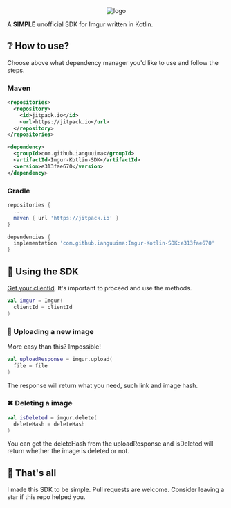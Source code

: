 <div align="center">
    <img alt="logo" src="https://i.imgur.com/gX2LSsH.jpg"/>
</div>

A **SIMPLE** unofficial SDK for Imgur written in Kotlin.


## ❔ How to use?

Choose above what dependency manager you'd like to use and follow the steps.

### Maven

```xml
<repositories>
  <repository>
    <id>jitpack.io</id>
    <url>https://jitpack.io</url>
  </repository>
</repositories>
```

```xml
<dependency>
  <groupId>com.github.ianguuima</groupId>
  <artifactId>Imgur-Kotlin-SDK</artifactId>
  <version>e313fae670</version>
</dependency>
```

### Gradle

```gradle
repositories {
  ...
  maven { url 'https://jitpack.io' }
}
```

```gradle
dependencies {
  implementation 'com.github.ianguuima:Imgur-Kotlin-SDK:e313fae670'
}
```

## 🤔 Using the SDK

[Get your clientId](https://api.imgur.com/oauth2/addclient). It's important to proceed and use the methods.

```kotlin
val imgur = Imgur(
  clientId = clientId
)
```

### 🌆 Uploading a new image

More easy than this? Impossible!

```kotlin
val uploadResponse = imgur.upload(
  file = file
)
```

The response will return what you need, such link and image hash.

### ✖ Deleting a image

```kotlin
val isDeleted = imgur.delete(
  deleteHash = deleteHash
)
```

You can get the deleteHash from the uploadResponse and isDeleted will return whether the image is deleted or not.

## 🌟 That's all

I made this SDK to be simple. Pull requests are welcome. Consider leaving a star if this repo helped you.
